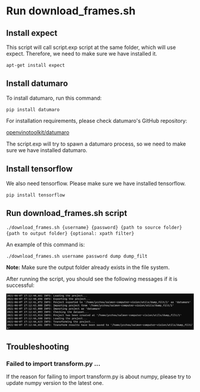 # Run download_frames.sh

## Install expect

This script will call script.exp script at the same folder, which will use expect. Therefore, we need to make sure we have installed it.

```
apt-get install expect
```

## Install datumaro

To install datumaro, run this command:

```
pip install datumaro
```

For installation requirements, please check datumaro's GitHub repository:

[openvinotoolkit/datumaro](https://github.com/openvinotoolkit/datumaro)

The script.exp will try to spawn a datumaro process, so we need to make sure we have installed datumaro.

## Install tensorflow

We also need tensorflow. Please make sure we have installed tensorflow.

```
pip install tensorflow
```

## Run download_frames.sh script

```
./download_frames.sh {username} {password} {path to source folder} {path to output folder} {optional: xpath filter}
```

An example of this command is:

```
./download_frames.sh username password dump dump_filt
```

**Note:** Make sure the output folder already exists in the file system.

After running the script, you should see the following messages if it is successful:

![](assets/run_download_frames/after_running.png)

## Troubleshooting

### Failed to import transform.py ...

If the reason for failing to import transform.py is about numpy, please try to update numpy version to the latest one.
